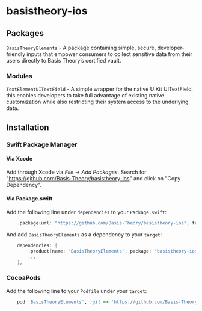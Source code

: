 # basistheory-ios

## Packages

`BasisTheoryElements` - A package containing simple, secure, developer-friendly inputs that empower consumers to collect sensitive data from their users directly to Basis Theory’s certified vault.

### Modules

`TextElementUITextField` - A simple wrapper for the native UIKit UITextField, this enables developers to take full advantage of existing native customization while also restricting their system access to the underlying data.

## Installation

### Swift Package Manager

#### Via Xcode

Add through Xcode via _File -> Add Packages_. Search for "https://github.com/Basis-Theory/basistheory-ios" and click on "Copy Dependency".

#### Via Package.swift

Add the following line under `dependencies` to your `Package.swift`:

```swift
    .package(url: "https://github.com/Basis-Theory/basistheory-ios", from: "X.X.X"),
```

And add `BasisTheoryElements` as a dependency to your `target`:

```swift
    dependencies: [
        .product(name: "BasisTheoryElements", package: "basistheory-ios"),
        ...
    ],
```

### CocoaPods

Add the following line to your `Podfile` under your `target`:

```ruby
    pod 'BasisTheoryElements', :git => 'https://github.com/Basis-Theory/basistheory-ios.git'
```